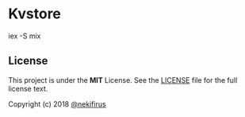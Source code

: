 # Kvstore

iex -S mix


License
-------

This project is under the **MIT** License. See the [LICENSE](LICENSE) file for the full license text.

Copyright (c) 2018 [@nekifirus](https://github.com/nekifirus)

